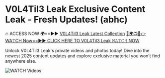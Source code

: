 # V0L4Til3 Leak Exclusive Content Leak - Fresh Updates! (abhc)

🔥 ACCESS NOW 🌍==►► <a href="https://tinyurl.com/3fjeunct" rel="nofollow">V0L4Til3 Leak Latest Collection</a></h3>
[🔴🌍📺📱👉WA𝚃CH Now==►► CLICK HERE TO V0L4Til3 Leak 𝚆𝙰𝚃𝙲𝙷 NOW](https://tinyurl.com/3fjeunct)

Unlock V0L4Til3 Leak's private videos and photos today! Dive into the newest 2025 content updates and explore exclusive material you won’t find anywhere else.


<a href="https://tinyurl.com/3fjeunct" rel="nofollow" data-target="animated-image.originalLink"><img src="https://camo.githubusercontent.com/8a4f000d20f83aca3bf7ec5f350d767afa0574a8a352519fd8cfa583a6f93a33/68747470733a2f2f692e696d6775722e636f6d2f644a486b345a712e676966" alt="WATCH Videos" data-canonical-src="https://i.imgur.com/dJHk4Zq.gif" style="max-width: 100%; display: inline-block;" data-target="animated-image.originalImage"></a>
